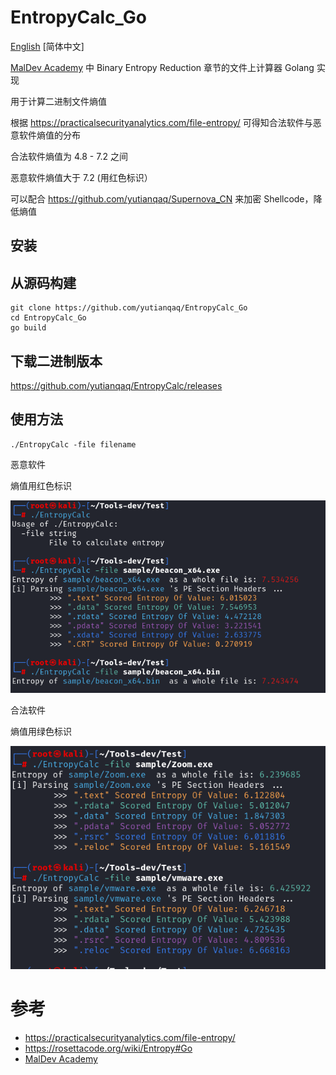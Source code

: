 # EntropyCalc_Go

[English](https://github.com/yutianqaq/EntropyCalc_Go/readme_en) [简体中文]

[MalDev Academy](https://maldevacademy.com/) 中 Binary Entropy Reduction 章节的文件上计算器 Golang 实现

用于计算二进制文件熵值

根据 https://practicalsecurityanalytics.com/file-entropy/ 可得知合法软件与恶意软件熵值的分布

合法软件熵值为 4.8 - 7.2 之间

恶意软件熵值大于 7.2 (用红色标识）

可以配合 https://github.com/yutianqaq/Supernova_CN 来加密 Shellcode，降低熵值

## 安装

## 从源码构建

```
git clone https://github.com/yutianqaq/EntropyCalc_Go
cd EntropyCalc_Go
go build
```

## 下载二进制版本

https://github.com/yutianqaq/EntropyCalc/releases

## 使用方法

```
./EntropyCalc -file filename
```



恶意软件

熵值用红色标识

![alt text](Pictures/image.png)

合法软件

熵值用绿色标识

![alt text](Pictures/image-1.png)

# 参考
- https://practicalsecurityanalytics.com/file-entropy/ 
- https://rosettacode.org/wiki/Entropy#Go 
- [MalDev Academy](https://maldevacademy.com/)
